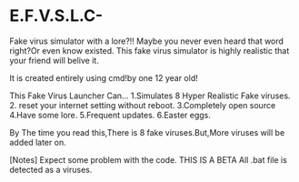 # E.F.V.S.L.C-
Fake virus simulator with a lore?!! Maybe you never even heard that word right?Or even know existed.
This fake virus simulator is highly realistic that your friend will belive it.

It is created entirely using cmd!by one 12 year old!

 This Fake Virus Launcher Can...
1.Simulates 8 Hyper Realistic Fake viruses.
2. reset your internet setting without reboot.
3.Completely open source
4.Have some lore.
5.Frequent updates.
6.Easter eggs.


By The time you read this,There is 8 fake viruses.But,More viruses will be added later on.

[Notes]
Expect some problem with the code.
THIS IS A BETA
All .bat file is detected as a viruses.
